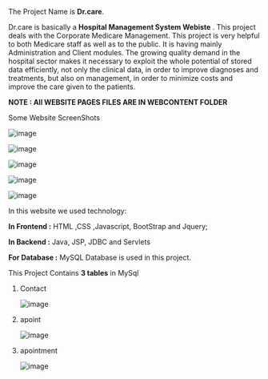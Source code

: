 The Project Name is **Dr.care**.

Dr.care is basically a **Hospital Management System Webiste** .
This project deals with the Corporate Medicare Management. This project is very helpful to both Medicare staff as well as to the public. It is having mainly Administration and Client modules. The growing quality demand in the hospital sector makes it necessary to exploit the whole potential of 
stored data efficiently, not only the clinical data, in order to improve diagnoses and treatments, but also on management, in order to minimize costs and improve the care given to the patients. 

**NOTE : All WEBSITE PAGES FILES ARE IN WEBCONTENT FOLDER**

Some Website ScreenShots

![image](https://github.com/understandingRaj/Dcare/assets/146615871/4449ef9c-0f18-4c30-b1b7-924b11a296fe)

![image](https://github.com/understandingRaj/Dcare/assets/146615871/9a3924ef-456b-4b58-b79c-fe39353b898d)

![image](https://github.com/understandingRaj/Dcare/assets/146615871/d3fb6dfb-8434-458a-af75-2397d754e7f4)

![image](https://github.com/understandingRaj/Dcare/assets/146615871/460038fb-455d-49ea-b0a2-453a44b152e6)

![image](https://github.com/understandingRaj/Dcare/assets/146615871/8ea31beb-2785-4ee1-93de-79d2c7caf57d)

In this website we used technology:

**In Frontend :** 
     HTML ,CSS ,Javascript, BootStrap and Jquery;


**In Backend :**
     Java, JSP, JDBC and Servlets


**For Database :**
     MySQL Database is used  in this project.


This Project Contains **3 tables** in MySql 

1. Contact
   
   ![image](https://github.com/understandingRaj/Dcare/assets/146615871/2ce7ff9e-cd4e-4476-9eb1-0c2f7b5c3e6d)

2. apoint
   
   ![image](https://github.com/understandingRaj/Dcare/assets/146615871/9f005a9e-5b20-4552-b6f1-4ae3b896dfec)

3. apointment

   ![image](https://github.com/understandingRaj/Dcare/assets/146615871/5aeebd14-497f-4422-9652-9d0b43e00b6c)

